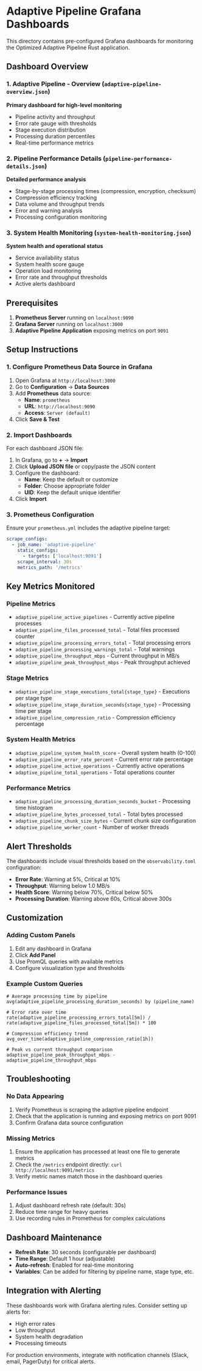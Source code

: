 # Adaptive Pipeline Grafana Dashboards

This directory contains pre-configured Grafana dashboards for monitoring the Optimized Adaptive Pipeline Rust application.

## Dashboard Overview

### 1. **Adaptive Pipeline - Overview** (`adaptive-pipeline-overview.json`)
**Primary dashboard for high-level monitoring**
- Pipeline activity and throughput
- Error rate gauge with thresholds
- Stage execution distribution
- Processing duration percentiles
- Real-time performance metrics

### 2. **Pipeline Performance Details** (`pipeline-performance-details.json`)
**Detailed performance analysis**
- Stage-by-stage processing times (compression, encryption, checksum)
- Compression efficiency tracking
- Data volume and throughput trends
- Error and warning analysis
- Processing configuration monitoring

### 3. **System Health Monitoring** (`system-health-monitoring.json`)
**System health and operational status**
- Service availability status
- System health score gauge
- Operation load monitoring
- Error rate and throughput thresholds
- Active alerts dashboard

## Prerequisites

1. **Prometheus Server** running on `localhost:9090`
2. **Grafana Server** running on `localhost:3000`
3. **Adaptive Pipeline Application** exposing metrics on port `9091`

## Setup Instructions

### 1. Configure Prometheus Data Source in Grafana

1. Open Grafana at `http://localhost:3000`
2. Go to **Configuration** → **Data Sources**
3. Add **Prometheus** data source:
   - **Name**: `prometheus`
   - **URL**: `http://localhost:9090`
   - **Access**: `Server (default)`
4. Click **Save & Test**

### 2. Import Dashboards

For each dashboard JSON file:

1. In Grafana, go to **+** → **Import**
2. Click **Upload JSON file** or copy/paste the JSON content
3. Configure the dashboard:
   - **Name**: Keep the default or customize
   - **Folder**: Choose appropriate folder
   - **UID**: Keep the default unique identifier
4. Click **Import**

### 3. Prometheus Configuration

Ensure your `prometheus.yml` includes the adaptive pipeline target:

```yaml
scrape_configs:
  - job_name: 'adaptive-pipeline'
    static_configs:
      - targets: ['localhost:9091']
    scrape_interval: 30s
    metrics_path: '/metrics'
```

## Key Metrics Monitored

### Pipeline Metrics
- `adaptive_pipeline_active_pipelines` - Currently active pipeline processes
- `adaptive_pipeline_files_processed_total` - Total files processed counter
- `adaptive_pipeline_processing_errors_total` - Total processing errors
- `adaptive_pipeline_processing_warnings_total` - Total warnings
- `adaptive_pipeline_throughput_mbps` - Current throughput in MB/s
- `adaptive_pipeline_peak_throughput_mbps` - Peak throughput achieved

### Stage Metrics
- `adaptive_pipeline_stage_executions_total{stage_type}` - Executions per stage type
- `adaptive_pipeline_stage_duration_seconds{stage_type}` - Processing time per stage
- `adaptive_pipeline_compression_ratio` - Compression efficiency percentage

### System Health Metrics
- `adaptive_pipeline_system_health_score` - Overall system health (0-100)
- `adaptive_pipeline_error_rate_percent` - Current error rate percentage
- `adaptive_pipeline_active_operations` - Currently active operations
- `adaptive_pipeline_total_operations` - Total operations counter

### Performance Metrics
- `adaptive_pipeline_processing_duration_seconds_bucket` - Processing time histogram
- `adaptive_pipeline_bytes_processed_total` - Total bytes processed
- `adaptive_pipeline_chunk_size_bytes` - Current chunk size configuration
- `adaptive_pipeline_worker_count` - Number of worker threads

## Alert Thresholds

The dashboards include visual thresholds based on the `observability.toml` configuration:

- **Error Rate**: Warning at 5%, Critical at 10%
- **Throughput**: Warning below 1.0 MB/s
- **Health Score**: Warning below 70%, Critical below 50%
- **Processing Duration**: Warning above 60s, Critical above 300s

## Customization

### Adding Custom Panels

1. Edit any dashboard in Grafana
2. Click **Add Panel**
3. Use PromQL queries with available metrics
4. Configure visualization type and thresholds

### Example Custom Queries

```promql
# Average processing time by pipeline
avg(adaptive_pipeline_processing_duration_seconds) by (pipeline_name)

# Error rate over time
rate(adaptive_pipeline_processing_errors_total[5m]) / rate(adaptive_pipeline_files_processed_total[5m]) * 100

# Compression efficiency trend
avg_over_time(adaptive_pipeline_compression_ratio[1h])

# Peak vs current throughput comparison
adaptive_pipeline_peak_throughput_mbps - adaptive_pipeline_throughput_mbps
```

## Troubleshooting

### No Data Appearing
1. Verify Prometheus is scraping the adaptive pipeline endpoint
2. Check that the application is running and exposing metrics on port 9091
3. Confirm Grafana data source configuration

### Missing Metrics
1. Ensure the application has processed at least one file to generate metrics
2. Check the `/metrics` endpoint directly: `curl http://localhost:9091/metrics`
3. Verify metric names match those in the dashboard queries

### Performance Issues
1. Adjust dashboard refresh rate (default: 30s)
2. Reduce time range for heavy queries
3. Use recording rules in Prometheus for complex calculations

## Dashboard Maintenance

- **Refresh Rate**: 30 seconds (configurable per dashboard)
- **Time Range**: Default 1 hour (adjustable)
- **Auto-refresh**: Enabled for real-time monitoring
- **Variables**: Can be added for filtering by pipeline name, stage type, etc.

## Integration with Alerting

These dashboards work with Grafana alerting rules. Consider setting up alerts for:
- High error rates
- Low throughput
- System health degradation
- Processing timeouts

For production environments, integrate with notification channels (Slack, email, PagerDuty) for critical alerts.
